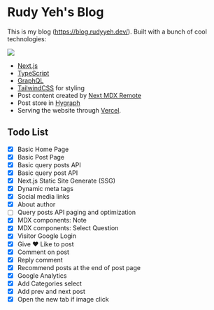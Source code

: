 # Rudy Yeh's Blog

This is my blog (https://blog.rudyyeh.dev/). Built with a bunch of cool technologies:

![](https://skillicons.dev/icons?i=ts,next,tailwind,graphql)

- [Next.js](https://nextjs.org/)
- [TypeScript](https://www.typescriptlang.org/)
- [GraphQL](https://graphql.org/)
- [TailwindCSS](https://tailwindcss.com/) for styling
- Post content created by [Next MDX Remote](https://github.com/hashicorp/next-mdx-remote)
- Post store in [Hygraph](https://hygraph.com/)
- Serving the website through [Vercel](https://vercel.com/).

## Todo List

- [x] Basic Home Page
- [x] Basic Post Page
- [x] Basic query posts API
- [x] Basic query post API
- [x] Next.js Static Site Generate (SSG) 
- [x] Dynamic meta tags
- [x] Social media links
- [x] About author
- [ ] Query posts API paging and optimization
- [x] MDX components: Note
- [x] MDX components: Select Question
- [x] Visitor Google Login
- [x] Give ❤️ Like to post
- [x] Comment on post
- [x] Reply comment
- [x] Recommend posts at the end of post page
- [x] Google Analytics
- [x] Add Categories select
- [x] Add prev and next post
- [x] Open the new tab if image click
